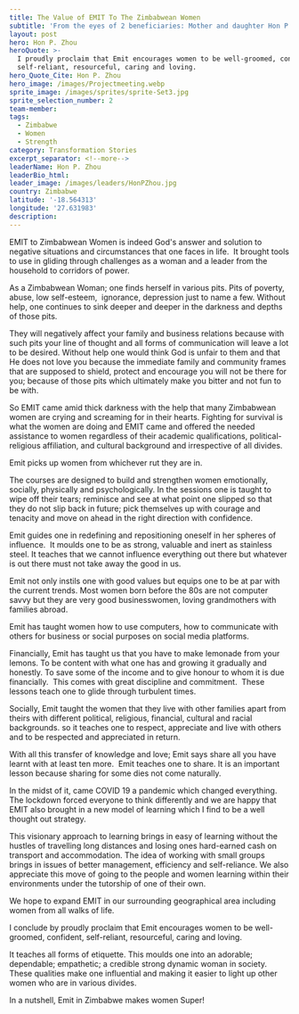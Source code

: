 ```yaml
---
title: The Value of EMIT To The Zimbabwean Women
subtitle: 'From the eyes of 2 beneficiaries: Mother and daughter Hon P. Zhou and R. Zhou'
layout: post
hero: Hon P. Zhou
heroQuote: >-
  I proudly proclaim that Emit encourages women to be well-groomed, confident,
  self-reliant, resourceful, caring and loving.
hero_Quote_Cite: Hon P. Zhou
hero_image: /images/Projectmeeting.webp
sprite_image: /images/sprites/sprite-Set3.jpg
sprite_selection_number: 2
team-member:
tags:
  - Zimbabwe
  - Women
  - Strength
category: Transformation Stories
excerpt_separator: <!--more-->
leaderName: Hon P. Zhou
leaderBio_html:
leader_image: /images/leaders/HonPZhou.jpg
country: Zimbabwe
latitude: '-18.564313'
longitude: '27.631983'
description:
---
```

EMIT to Zimbabwean Women is indeed God's answer and solution to negative situations and circumstances that one faces in life.&nbsp; It brought tools to use in gliding through challenges as a woman and a leader from the household to corridors of power.

As a Zimbabwean Woman; one finds herself in various pits. Pits of poverty, abuse, low self-esteem,&nbsp; ignorance, depression just to name a few. Without help, one continues to sink deeper and deeper in the darkness and depths of those pits.

They will negatively affect your family and business relations because with such pits your line of thought and all forms of communication will leave a lot to be desired. Without help one would think God is unfair to them and that He does not love you because the immediate family and community frames that are supposed to shield, protect and encourage you will not be there for you; because of those pits which ultimately make you bitter and not fun to be with.

So EMIT came amid thick darkness with the help that many Zimbabwean women are crying and screaming for in their hearts. Fighting for survival is what the women are doing and EMIT came and offered the needed assistance to women regardless of their academic qualifications, political-religious affiliation, and cultural background and irrespective of all divides.

Emit picks up women from whichever rut they are in.

The courses are designed to build and strengthen women emotionally, socially, physically and psychologically. In the sessions one is taught to wipe off their tears; reminisce and see at what point one slipped so that they do not slip back in future; pick themselves up with courage and tenacity and move on ahead in the right direction with confidence.

Emit guides one in redefining and repositioning oneself in her spheres of influence.&nbsp; It moulds one to be as strong, valuable and inert as stainless steel. It teaches that we cannot influence everything out there but whatever is out there must not take away the good in us.

Emit not only instils one with good values but equips one to be at par with the current trends. Most women born before the 80s are not computer savvy but they are very good businesswomen, loving grandmothers with families abroad.

Emit has taught women how to use computers, how to communicate with others for business or social purposes on social media platforms.

Financially, Emit has taught us that you have to make lemonade from your lemons. To be content with what one has and growing it gradually and honestly. To save some of the income and to give honour to whom it is due financially.&nbsp; This comes with great discipline and commitment.&nbsp; These lessons teach one to glide through turbulent times.

Socially, Emit taught the women that they live with other families apart from theirs with different political, religious, financial, cultural and racial backgrounds. so it teaches one to respect, appreciate and live with others and to be respected and appreciated in return.

With all this transfer of knowledge and love; Emit says share all you have learnt with at least ten more.&nbsp; Emit teaches one to share. It is an important lesson because sharing for some dies not come naturally.

In the midst of it, came COVID 19 a pandemic which changed everything. The lockdown forced everyone to think differently and we are happy that EMIT also brought in a new model of learning which I find to be a well thought out strategy.

This visionary approach to learning brings in easy of learning without the hustles of travelling long distances and losing ones hard-earned cash on transport and accommodation. The idea of working with small groups brings in issues of better management, efficiency and self-reliance. We also appreciate this move of going to the people and women learning within their environments under the tutorship of one of their own.

We hope to expand EMIT in our surrounding geographical area including women from all walks of life.

I conclude by proudly proclaim that Emit encourages women to be well-groomed, confident, self-reliant, resourceful, caring and loving.

It teaches all forms of etiquette. This moulds one into an adorable; dependable; empathetic; a credible strong dynamic woman in society. These qualities make one influential and making it easier to light up other women who are in various divides.

In a nutshell, Emit in Zimbabwe makes women Super\!

